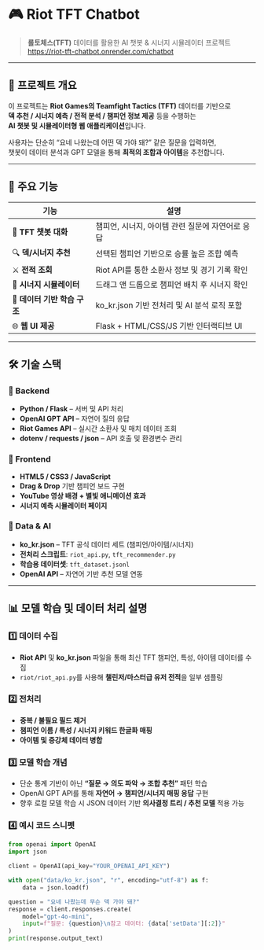 # 🎮 Riot TFT Chatbot  
> **롤토체스(TFT)** 데이터를 활용한 AI 챗봇 & 시너지 시뮬레이터 프로젝트
> https://riot-tft-chatbot.onrender.com/chatbot

---

## 🧠 프로젝트 개요  
이 프로젝트는 **Riot Games의 Teamfight Tactics (TFT)** 데이터를 기반으로  
**덱 추천 / 시너지 예측 / 전적 분석 / 챔피언 정보 제공** 등을 수행하는  
**AI 챗봇 및 시뮬레이터형 웹 애플리케이션**입니다.  

사용자는 단순히 “요네 나왔는데 어떤 덱 가야 돼?” 같은 질문을 입력하면,  
챗봇이 데이터 분석과 GPT 모델을 통해 **최적의 조합과 아이템**을 추천합니다.

---

## 🧩 주요 기능  

| 기능 | 설명 |
|------|------|
| 💬 **TFT 챗봇 대화** | 챔피언, 시너지, 아이템 관련 질문에 자연어로 응답 |
| 🔍 **덱/시너지 추천** | 선택된 챔피언 기반으로 승률 높은 조합 예측 |
| ⚔️ **전적 조회** | Riot API를 통한 소환사 정보 및 경기 기록 확인 |
| 🧮 **시너지 시뮬레이터** | 드래그 앤 드롭으로 챔피언 배치 후 시너지 확인 |
| 🧠 **데이터 기반 학습 구조** | ko_kr.json 기반 전처리 및 AI 분석 로직 포함 |
| 🌐 **웹 UI 제공** | Flask + HTML/CSS/JS 기반 인터랙티브 UI |

---

## 🛠️ 기술 스택  

### 🔹 Backend
- **Python / Flask** – 서버 및 API 처리
- **OpenAI GPT API** – 자연어 질의 응답
- **Riot Games API** – 실시간 소환사 및 매치 데이터 조회
- **dotenv / requests / json** – API 호출 및 환경변수 관리  

### 🔹 Frontend
- **HTML5 / CSS3 / JavaScript**
- **Drag & Drop** 기반 챔피언 보드 구현
- **YouTube 영상 배경 + 별빛 애니메이션 효과**
- **시너지 예측 시뮬레이터 페이지**

### 🔹 Data & AI
- **ko_kr.json** – TFT 공식 데이터 세트 (챔피언/아이템/시너지)
- **전처리 스크립트**: `riot_api.py`, `tft_recommender.py`
- **학습용 데이터셋**: `tft_dataset.jsonl`
- **OpenAI API** – 자연어 기반 추천 모델 연동

---

## 📊 모델 학습 및 데이터 처리 설명  

### 1️⃣ 데이터 수집  
- **Riot API** 및 **ko_kr.json** 파일을 통해 최신 TFT 챔피언, 특성, 아이템 데이터를 수집  
- `riot/riot_api.py`를 사용해 **챌린저/마스터급 유저 전적**을 일부 샘플링  

### 2️⃣ 전처리  
- **중복 / 불필요 필드 제거**  
- **챔피언 이름 / 특성 / 시너지 키워드 한글화 매핑**  
- **아이템 및 증강체 데이터 병합**

### 3️⃣ 모델 학습 개념  
- 단순 통계 기반이 아닌 **“질문 → 의도 파악 → 조합 추천”** 패턴 학습  
- OpenAI GPT API를 통해 **자연어 → 챔피언/시너지 매핑 응답** 구현  
- 향후 로컬 모델 학습 시 JSON 데이터 기반 **의사결정 트리 / 추천 모델** 적용 가능

### 4️⃣ 예시 코드 스니펫
```python
from openai import OpenAI
import json

client = OpenAI(api_key="YOUR_OPENAI_API_KEY")

with open("data/ko_kr.json", "r", encoding="utf-8") as f:
    data = json.load(f)

question = "요네 나왔는데 무슨 덱 가야 돼?"
response = client.responses.create(
    model="gpt-4o-mini",
    input=f"질문: {question}\n참고 데이터: {data['setData'][:2]}"
)
print(response.output_text)

